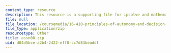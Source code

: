 ```yaml
---
content_type: resource
description: This resource is a supporting file for ipsolve and mathematical programming.
file: null
file_location: /coursemedia/16-410-principles-of-autonomy-and-decision-making-fall-2010/d04d5bcea2b42422eff8cc7d83beaddf_assn08.zip
file_type: application/zip
resourcetype: Other
title: assn08.zip
uid: d04d5bce-a2b4-2422-eff8-cc7d83beaddf
---
```

